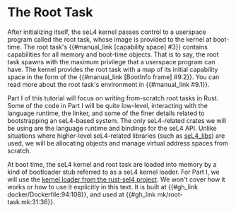 <!--
    Copyright 2024, Colias Group, LLC

    SPDX-License-Identifier: CC-BY-SA-4.0
-->

# The Root Task

After initializing itself, the seL4 kernel passes control to a userspace program called the root task, whose image is provided to the kernel at boot-time.
The root task's {{#manual_link [capability space] #3}} contains capabilities for all memory and boot-time objects.
That is to say, the root task spawns with the maximum privilege that a userspace program can have.
The kernel provides the root task with a map of its initial capability space in the form of the {{#manual_link [BootInfo frame] #9.2}}.
You can read more about the root task's environment in {{#manual_link #9.1}}.

Part I of this tutorial will focus on writing from-scratch root tasks in Rust.
Some of the code in Part I will be quite low-level, interacting with the language runtime, the linker, and some of the finer details related to bootstrapping an seL4-based system.
The only seL4-related crates we will be using are the language runtime and bindings for the seL4 API.
Unlike situations where higher-level seL4-related libraries (such as [seL4_libs](https://github.com/seL4/seL4_libs)) are used, we will be allocating objects and manage virtual address spaces from scratch.

At boot time, the seL4 kernel and root task are loaded into memory by a kind of bootloader stub referred to as a seL4 kernel loader.
For Part I, we will use the [kernel loader from the rust-sel4 project](https://github.com/seL4/rust-sel4/tree/v1.0.0/crates/sel4-kernel-loader).
We won't cover how it works or how to use it explicitly in this text.
It is built at {{#gh_link docker/Dockerfile:94:108}}, and used at {{#gh_link mk/root-task.mk:31:36}}.
